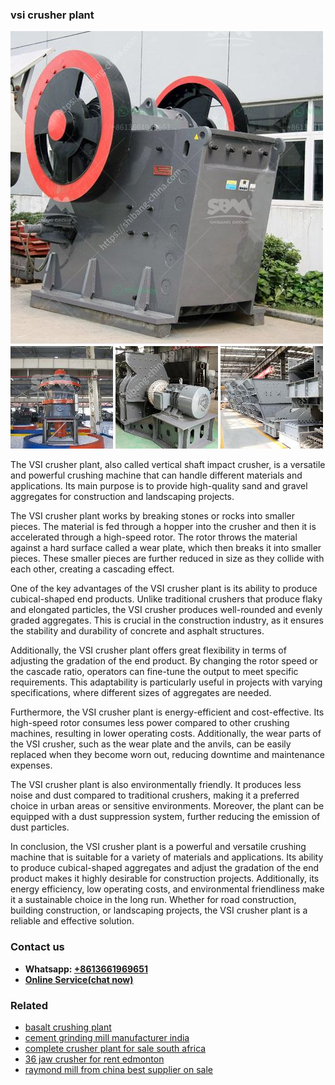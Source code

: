 <h3>vsi crusher plant</h3><img src='1706767745.jpg' alt=''><p>The VSI crusher plant, also called vertical shaft impact crusher, is a versatile and powerful crushing machine that can handle different materials and applications. Its main purpose is to provide high-quality sand and gravel aggregates for construction and landscaping projects.</p><p>The VSI crusher plant works by breaking stones or rocks into smaller pieces. The material is fed through a hopper into the crusher and then it is accelerated through a high-speed rotor. The rotor throws the material against a hard surface called a wear plate, which then breaks it into smaller pieces. These smaller pieces are further reduced in size as they collide with each other, creating a cascading effect.</p><p>One of the key advantages of the VSI crusher plant is its ability to produce cubical-shaped end products. Unlike traditional crushers that produce flaky and elongated particles, the VSI crusher produces well-rounded and evenly graded aggregates. This is crucial in the construction industry, as it ensures the stability and durability of concrete and asphalt structures.</p><p>Additionally, the VSI crusher plant offers great flexibility in terms of adjusting the gradation of the end product. By changing the rotor speed or the cascade ratio, operators can fine-tune the output to meet specific requirements. This adaptability is particularly useful in projects with varying specifications, where different sizes of aggregates are needed.</p><p>Furthermore, the VSI crusher plant is energy-efficient and cost-effective. Its high-speed rotor consumes less power compared to other crushing machines, resulting in lower operating costs. Additionally, the wear parts of the VSI crusher, such as the wear plate and the anvils, can be easily replaced when they become worn out, reducing downtime and maintenance expenses.</p><p>The VSI crusher plant is also environmentally friendly. It produces less noise and dust compared to traditional crushers, making it a preferred choice in urban areas or sensitive environments. Moreover, the plant can be equipped with a dust suppression system, further reducing the emission of dust particles.</p><p>In conclusion, the VSI crusher plant is a powerful and versatile crushing machine that is suitable for a variety of materials and applications. Its ability to produce cubical-shaped aggregates and adjust the gradation of the end product makes it highly desirable for construction projects. Additionally, its energy efficiency, low operating costs, and environmental friendliness make it a sustainable choice in the long run. Whether for road construction, building construction, or landscaping projects, the VSI crusher plant is a reliable and effective solution.</p><h3>Contact us</h3><ul><li><strong>Whatsapp:&nbsp;<a href="https://wa.me/8613661969651">+8613661969651</a></strong></li><li><a href="https://swt.shibang-china.com/?git&amp;zhl&amp;vsi crusher plant"><strong>Online Service(chat now)</strong></a></li></ul><h3>Related</h3><ul><li><a href='basalt crushing plant.md'>basalt crushing plant</a></li><li><a href='cement grinding mill manufacturer india.md'>cement grinding mill manufacturer india</a></li><li><a href='complete crusher plant for sale south africa.md'>complete crusher plant for sale south africa</a></li><li><a href='36 jaw crusher for rent edmonton.md'>36 jaw crusher for rent edmonton</a></li><li><a href='raymond mill from china best supplier on sale.md'>raymond mill from china best supplier on sale</a></li></ul>